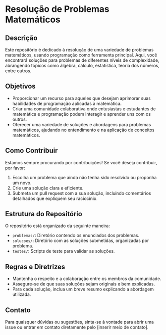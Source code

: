 # Resolução de Problemas Matemáticos

## Descrição
Este repositório é dedicado à resolução de uma variedade de problemas matemáticos, usando programação como ferramenta principal. Aqui, você encontrará soluções para problemas de diferentes níveis de complexidade, abrangendo tópicos como álgebra, cálculo, estatística, teoria dos números, entre outros.

## Objetivos
- Proporcionar um recurso para aqueles que desejam aprimorar suas habilidades de programação aplicadas à matemática.
- Criar uma comunidade colaborativa onde entusiastas e estudantes de matemática e programação podem interagir e aprender uns com os outros.
- Oferecer uma variedade de soluções e abordagens para problemas matemáticos, ajudando no entendimento e na aplicação de conceitos matemáticos.

## Como Contribuir
Estamos sempre procurando por contribuições! Se você deseja contribuir, por favor:
1. Escolha um problema que ainda não tenha sido resolvido ou proponha um novo.
2. Crie uma solução clara e eficiente.
3. Submeta um pull request com a sua solução, incluindo comentários detalhados que expliquem seu raciocínio.

## Estrutura do Repositório
O repositório está organizado da seguinte maneira:
- `problemas/`: Diretório contendo os enunciados dos problemas.
- `solucoes/`: Diretório com as soluções submetidas, organizadas por problema.
- `testes/`: Scripts de teste para validar as soluções.

## Regras e Diretrizes
- Mantenha o respeito e a colaboração entre os membros da comunidade.
- Assegure-se de que suas soluções sejam originais e bem explicadas.
- Para cada solução, inclua um breve resumo explicando a abordagem utilizada.

## Contato
Para quaisquer dúvidas ou sugestões, sinta-se à vontade para abrir uma issue ou entrar em contato diretamente pelo [inserir meio de contato].
